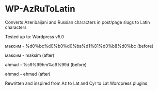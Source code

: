 ﻿# WP-AzRuToLatin
Converts Azeribaijani and Russian characters in post/page slugs to Latin characters

Tested up to: Wordpress v5.0

максим - %d0%bc%d0%b0%d0%ba%d1%81%d0%b8%d0%bc (before)

максим - maksim (after)


əhməd - %c9%99hm%c9%99d (before)

əhməd - ehmed (after)

Rewritten and inspired from Az to Lat and Cyr to Lat Wordpress plugins
